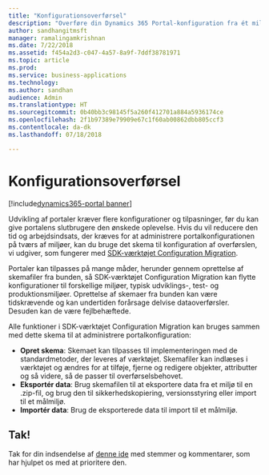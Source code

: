 ```yaml
---
title: "Konfigurationsoverførsel"
description: "Overføre din Dynamics 365 Portal-konfiguration fra ét miljø til et andet"
author: sandhangitmsft
manager: ramalingamkrishnan
ms.date: 7/22/2018
ms.assetid: f454a2d3-c047-4a57-8a9f-7ddf38781971
ms.topic: article
ms.prod: 
ms.service: business-applications
ms.technology: 
ms.author: sandhan
audience: Admin
ms.translationtype: HT
ms.sourcegitcommit: 0b40bb3c98145f5a260f412701a884a5936174ce
ms.openlocfilehash: 2f1b97389e79909e67c1f60ab00862dbb805ccf3
ms.contentlocale: da-dk
ms.lasthandoff: 07/18/2018

---
```

# <a name="configuration-migration"></a>Konfigurationsoverførsel

[!include[dynamics365-portal banner](../../includes/dynamics365-portal.md)]




Udvikling af portaler kræver flere konfigurationer og tilpasninger, før du kan give portalens slutbrugere den ønskede oplevelse. Hvis du vil reducere den tid og arbejdsindsats, der kræves for at administrere portalkonfigurationen på tværs af miljøer, kan du bruge det skema til konfiguration af overførslen, vi udgiver, som fungerer med [SDK-værktøjet Configuration Migration](https://technet.microsoft.com/library/dn647421.aspx).

Portaler kan tilpasses på mange måder, herunder gennem oprettelse af skemafiler fra bunden, så SDK-værktøjet Configuration Migration kan flytte konfigurationer til forskellige miljøer, typisk udviklings-, test- og produktionsmiljøer. Oprettelse af skemaer fra bunden kan være tidskrævende og kan undertiden forårsage delvise dataoverførsler. Desuden kan de være fejlbehæftede.

Alle funktioner i SDK-værktøjet Configuration Migration kan bruges sammen med dette skema til at administrere portalkonfiguration:

 - **Opret skema**: Skemaet kan tilpasses til implementeringen med de standardmetoder, der leveres af værktøjet. Skemafiler kan indlæses i værktøjet og ændres for at tilføje, fjerne og redigere objekter, attributter og så videre, så de passer til overførselsbehovet.
 - **Eksportér data**: Brug skemafilen til at eksportere data fra et miljø til en .zip-fil, og brug den til sikkerhedskopiering, versionsstyring eller import til et målmiljø.
 - **Importér data**: Brug de eksporterede data til import til et målmiljø.

<!--
### Who uses this feature
This feature is intended for administrators and customizers who need to migrate their portal configuration between environments.
## Status
### Development status
Generally available
#### Target timeframe
October 2018
### Availability
Cloud
### Regional availability
Global
-->

## <a name="wed-like-to-thank"></a>Tak!

Tak for din indsendelse af [denne ide](https://experience.dynamics.com/ideas/idea/?ideaid=b75ece29-1481-e611-80c1-00155d460f3c) med stemmer og kommentarer, som har hjulpet os med at prioritere den.


